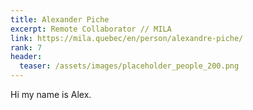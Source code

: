 ```yaml
---
title: Alexander Piche
excerpt: Remote Collaborator // MILA
link: https://mila.quebec/en/person/alexandre-piche/
rank: 7
header:
  teaser: /assets/images/placeholder_people_200.png
---
```


Hi my name is Alex.
